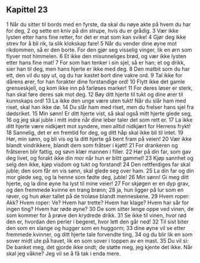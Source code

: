 ## Kapittel 23

1 Når du sitter til bords med en fyrste, da skal du nøye akte på hvem du har for deg, 
2 og sette en kniv på din strupe, hvis du er grådig. 
3 Vær ikke lysten etter hans fine retter, for det er mat som kan svike! 
4 Gjør deg ikke strev for å bli rik, la slik klokskap fare! 
5 Når du vender dine øyne mot rikdommen, så er den borte. For den gjør seg visselig vinger, lik en ørn som flyver mot himmelen. 
6 Et ikke den misunneliges brød, og vær ikke lysten etter hans fine mat! 
7 For som han tenker i sin sjel, så er han; et og drikk, sier han til deg, men hans hjerte er ikke med deg. 
8 Den matbit som du har ett, den vil du spy ut, og du har kastet bort dine vakre ord. 
9 Tal ikke for dårens ører, for han forakter dine forstandige ord! 
10 Flytt ikke det gamle grenseskjell, og kom ikke inn på farløses marker! 
11 For deres løser er sterk, han skal føre deres sak mot deg. 
12 Bøy ditt hjerte til tukt og dine ører til kunnskaps ord! 
13 La ikke den unge være uten tukt! Når du slår ham med riset, skal han ikke dø. 
14 Du slår ham med riset, men du frelser hans sjel fra dødsriket. 
15 Min sønn! Er ditt hjerte vist, så skal også mitt hjerte glede seg, 
16 og jeg skal juble i mitt indre når dine leber taler det som rett er. 
17 La ikke ditt hjerte være nidkjært mot syndere, men alltid nidkjært for Herrens frykt! 
18 Sannelig, det er en fremtid for deg, og ditt håp skal ikke bli til intet. 
19 Hør, min sønn, og bli vis og la ditt hjerte gå bent fram på veien! 
20 Vær ikke blandt vindrikkere, blandt dem som fråtser i kjøtt! 
21 For drankeren og fråtseren blir fattig, og søvn klær mannen i filler. 
22 Hør på din far, som gav deg livet, og forakt ikke din mor når hun er blitt gammel! 
23 Kjøp sannhet og selg den ikke, kjøp visdom og tukt og forstand! 
24 Den rettferdiges far skal juble; den som får en vis sønn, skal glede seg over ham. 
25 La din far og din mor glede seg, og la henne som fødte deg, juble! 
26 Min sønn! Gi meg ditt hjerte, og la dine øyne ha lyst til mine veier! 
27 For skjøgen er en dyp grav, og den fremmede kvinne en trang brønn; 
28 ja, hun ligger på lur som en røver, og hun øker tallet på de troløse blandt menneskene. 
29 Hvem roper: Akk? Hvem roper: Ve? Hvem har trette? Hvem har klage? Hvem har sår for ingen ting? Hvem har røde øyne? 
30 De som sitter lenge oppe ved vinen, de som kommer for å prøve den krydrede drikk. 
31 Se ikke til vinen, hvor rød den er, hvordan den perler i begeret, hvor lett den går ned! 
32 Til sist biter den som en slange og hugger som en huggorm; 
33 dine øyne vil se etter fremmede kvinner, og ditt hjerte tale forvendte ting, 
34 og du blir lik en som sover midt ute på havet, lik en som sover i toppen av en mast. 
35 Du vil si: De banket meg, det gjorde ikke ondt; de støtte meg, jeg kjente det ikke. Når skal jeg våkne? Jeg vil se å få tak i enda mere.